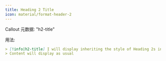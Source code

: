 ```yaml
---
title: Heading 2 Title
icon: material/format-header-2
---
```


Callout 元数据: "h2-title"

用法:

```md
> [!info|h2-title] I will display inheriting the style of Heading 2s in this theme
> Content will display as usual
```

